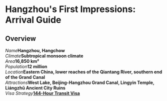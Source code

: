 # Hangzhou's First Impressions: Arrival Guide

## Overview

<Description>
<div><i>Name</i><b>Hangzhou, Hangchow</b></div>
<div><i>Climate</i><b>Subtropical monsoon climate</b></div>
<div><i>Area</i><b>16,850 km²</b></div>
<div><i>Population</i><b>12 million</b></div>
<div long><i>Location</i><b>Eastern China, lower reaches of the Qiantang River, southern end of the Grand Canal</b></div>
<div long><i>Attractions</i><b>West Lake, Beijing-Hangzhou Grand Canal, Lingyin Temple, Liángzhǔ Ancient City Ruins</b></div>
<div><i>Visa Strategy</i><b><a href="/guide/visa#_144-hour-transit-visa-exemption">144-Hour Transit Visa</a></b></div>
</Description>